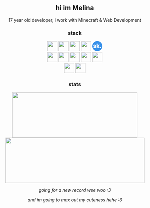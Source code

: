 <div align="center">

<h2>hi im Melina</h2>
<p>17 year old developer, i work with Minecraft & Web Development</p>

<h3>stack</h3>
<a href="#"><img height="32" width="32" src="https://cdn.simpleicons.org/javascript" /></a>
<a href="https://www.typescriptlang.org"><img height="32" width="32" src="https://cdn.simpleicons.org/typescript" /></a>
<a href="https://www.python.org"><img height="32" width="32" src="https://cdn.simpleicons.org/python" /></a>
<a href="https://www.kotlinlang.org"><img height="32" width="32" src="https://cdn.simpleicons.org/kotlin" /></a>
<a href="https://github.com/SkriptLang/Skript"><img height="32" width="32" alt="SkriptLang" src="./logo_skript.png"/></a>
<br>
<a href="https://nodejs.org/en"><img height="32" width="32" src="https://cdn.simpleicons.org/nodedotjs" /></a>
<a href="https://svelte.dev"><img height="32" width="32" src="https://cdn.simpleicons.org/svelte" /></a>
<a href="https://astro.build"><img height="32" width="32" src="https://cdn.simpleicons.org/astro" /></a>
<a href="https://www.spigotmc.org"><img height="32" width="32" src="https://cdn.simpleicons.org/spigotmc" /></a>
<a href="https://discord.js.org"><img height="32" width="32" src="https://cdn.simpleicons.org/discord" /></a>
<br>
<a href="https://www.mongodb.com"><img height="32" width="32" src="https://cdn.simpleicons.org/mongodb" /></a>
<a href="https://mongoosejs.com"><img height="32" width="32" src="https://cdn.simpleicons.org/mongoose" /></a>

<h3>stats</h3>
<img align="center" width="400" height="145" src="https://github-readme-stats.vercel.app/api?username=mpschorr" />
<img align="center" width="445" height="145" src="https://streak-stats.demolab.com/?user=mpschorr" />
<br>
<p align="center"><i>going for a new record wee woo :3</i></p>
<p align="center"><i>and im going to max out my cuteness hehe :3</i></p>

</div>
